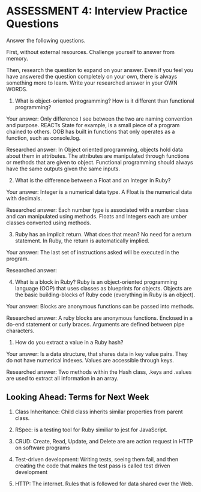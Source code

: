 # ASSESSMENT 4: Interview Practice Questions

Answer the following questions.

First, without external resources. Challenge yourself to answer from memory.

Then, research the question to expand on your answer. Even if you feel you have answered the question completely on your own, there is always something more to learn. Write your researched answer in your OWN WORDS.

1. What is object-oriented programming? How is it different than functional programming?

Your answer: Only difference I see between the two are naming convention and purpose. REACTs State for example, is a small piece of a program chained to others. OOB has built in functions that only operates as a function, such as console.log. 

Researched answer: In Object oriented programming, objects hold data about them in attributes. The attributes are manipulated through functions or methods that are given to object. Functional programming should always have the same outputs given the same inputs.

2. What is the difference between a Float and an Integer in Ruby?

Your answer: Integer is a numerical data type. A Float is the numerical data with decimals.

Researched answer: Each number type is associated with a number class and can manipulated using methods. Floats and Integers each are umber classes converted using methods. 

3. Ruby has an implicit return. What does that mean?
No need for a return statement. In Ruby, the return is automatically implied.

Your answer: The last set of instructions asked will be executed in the program.

Researched answer:

4. What is a block in Ruby?
Ruby is an object-oriented programming language (OOP) that uses classes as blueprints for objects. Objects are the basic building-blocks of Ruby code (everything in Ruby is an object).

Your answer: Blocks are anonymous functions can be passed into methods. 

Researched answer: A ruby blocks are anonymous functions. Enclosed in a do-end statement or curly braces. Arguments are defined between pipe characters.  

1. How do you extract a value in a Ruby hash?

Your answer: Is a data structure, that shares data in key value pairs. They do not have numerical indexes. Values are accessible through keys.

Researched answer: Two methods within the Hash class, .keys and .values are used to extract all information in an array. 

## Looking Ahead: Terms for Next Week

1. Class Inheritance: Child class inherits similar properties from parent class.

2. RSpec: is a testing tool for Ruby similiar to jest for JavaScript. 

3. CRUD: Create, Read, Update, and Delete are are action request in HTTP on software programs

4. Test-driven development: Writing tests, seeing them fail, and then creating the code that makes the test pass is called test driven development 

5. HTTP: The internet. Rules that is followed for data shared over the Web.
